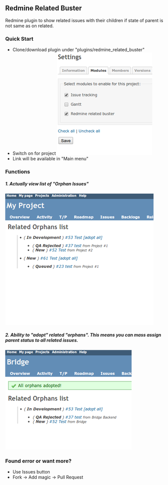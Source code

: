 ## Redmine Related Buster

Redmine plugin to show related issues with their children if state of parent is not same as on related.

### Quick Start
- Clone/download plugin under "plugins/redmine_related_buster"
- Switch on for project
![Project Settings](screenshots/r_buster3.png?raw=true)
- Link will be available in "Main menu"

### Functions

##### 1. Actually view list of "Orphan Issues"
![Orphans list](screenshots/r_buster1.png?raw=true)

##### 2. Ability to "adopt" related "orphans". This means you can mass assign parent status to all related issues.
![Orphans list](screenshots/r_buster2.png?raw=true)

### Found error or want more?

  - Use Issues button
  - Fork -> Add magic -> Pull Request


